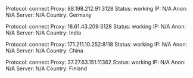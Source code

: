 Protocol: connect
Proxy: 88.198.212.91:3128
Status: working
IP: N/A
Anon: N/A
Server: N/A
Country: Germany

Protocol: connect
Proxy: 18.61.43.209:3128
Status: working
IP: N/A
Anon: N/A
Server: N/A
Country: India

Protocol: connect
Proxy: 171.211.10.252:8118
Status: working
IP: N/A
Anon: N/A
Server: N/A
Country: China

Protocol: connect
Proxy: 37.27.63.151:11362
Status: working
IP: N/A
Anon: N/A
Server: N/A
Country: Finland

